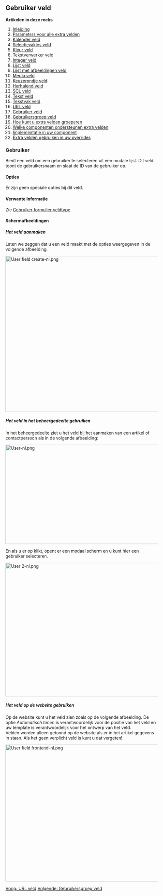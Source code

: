 <!-- Filename: J3.x:Adding_custom_fields/User_Field / Display title: Toevoegen extra velden/Gebruiker veld -->

## Gebruiker veld

**Artikelen in deze reeks**

1.  [Inleiding](https://docs.joomla.org/J3.x:Adding_custom_fields "Special:MyLanguage/J3.x:Adding custom fields")
2.  [Parameters voor alle extra
    velden](https://docs.joomla.org/J3.x:Adding_custom_fields/Parameters_for_all_Custom_Fields "Special:MyLanguage/J3.x:Adding custom fields/Parameters for all Custom Fields")
3.  [Kalender
    veld](https://docs.joomla.org/J3.x:Adding_custom_fields/Calendar_Field "Special:MyLanguage/J3.x:Adding custom fields/Calendar Field")
4.  [Selectievakjes
    veld](https://docs.joomla.org/J3.x:Adding_custom_fields/Checkboxes_Field "Special:MyLanguage/J3.x:Adding custom fields/Checkboxes Field")
5.  [Kleur
    veld](https://docs.joomla.org/J3.x:Adding_custom_fields/Color_Field "Special:MyLanguage/J3.x:Adding custom fields/Color Field")
6.  [Tekstverwerker
    veld](https://docs.joomla.org/J3.x:Adding_custom_fields/Editor_Field "Special:MyLanguage/J3.x:Adding custom fields/Editor Field")
7.  [Integer
    veld](https://docs.joomla.org/J3.x:Adding_custom_fields/Integer_Field "Special:MyLanguage/J3.x:Adding custom fields/Integer Field")
8.  [Lijst
    veld](https://docs.joomla.org/J3.x:Adding_custom_fields/List_Field "Special:MyLanguage/J3.x:Adding custom fields/List Field")
9.  [Lijst met afbeeldingen
    veld](https://docs.joomla.org/J3.x:Adding_custom_fields/ListOfImages_Field "Special:MyLanguage/J3.x:Adding custom fields/ListOfImages Field")
10. [Media
    veld](https://docs.joomla.org/J3.x:Adding_custom_fields/Media_Field "Special:MyLanguage/J3.x:Adding custom fields/Media Field")
11. [Keuzerondje
    veld](https://docs.joomla.org/J3.x:Adding_custom_fields/Radio_Field "Special:MyLanguage/J3.x:Adding custom fields/Radio Field")
12. [Herhalend
    veld](https://docs.joomla.org/J3.x:Adding_custom_fields/Repeatable_Field "Special:MyLanguage/J3.x:Adding custom fields/Repeatable Field")
13. [SQL
    veld](https://docs.joomla.org/J3.x:Adding_custom_fieldshttps://docs.joomla.org/J3.x:Adding%20custom%20fields/Sql%20Field)
14. [Tekst
    veld](https://docs.joomla.org/J3.x:Adding_custom_fields/Text_Field "Special:MyLanguage/J3.x:Adding custom fields/Text Field")
15. [Tekstvak
    veld](https://docs.joomla.org/J3.x:Adding_custom_fields/Textarea_Field "Special:MyLanguage/J3.x:Adding custom fields/Textarea Field")
16. [URL
    veld](https://docs.joomla.org/J3.x:Adding_custom_fields/Url_Field "Special:MyLanguage/J3.x:Adding custom fields/Url Field")
17. [Gebruiker
    veld](https://docs.joomla.org/J3.x:Adding_custom_fields/User_Field "Special:MyLanguage/J3.x:Adding custom fields/User Field")
18. [Gebruikersgroep
    veld](https://docs.joomla.org/J3.x:Adding_custom_fields/Usergroup_Field "Special:MyLanguage/J3.x:Adding custom fields/Usergroup Field")
19. [Hoe kunt u extra velden
    groeperen](https://docs.joomla.org/J3.x:Adding_custom_fields/How%CC%9E_can_you_group_custom_fields "Special:MyLanguage/J3.x:Adding custom fields/How̞ can you group custom fields")
20. [Welke componenten ondersteunen extra
    velden](https://docs.joomla.org/J3.x:Adding_custom_fields/What_components_are_supporting_custom_fields "Special:MyLanguage/J3.x:Adding custom fields/What components are supporting custom fields")
21. [Implementatie in uw
    component](https://docs.joomla.org/J3.x:Adding_custom_fields/Implement_into_your_component "Special:MyLanguage/J3.x:Adding custom fields/Implement into your component")
22. [Extra velden gebruiken in uw
    overrides](https://docs.joomla.org/J3.x:Adding_custom_fields/Overrides "Special:MyLanguage/J3.x:Adding custom fields/Overrides")

### Gebruiker

Biedt een veld om een gebruiker te selecteren uit een modale lijst. Dit
veld toont de gebruikersnaam en slaat de ID van de gebruiker op.

#### Opties

Er zijn geen speciale opties bij dit veld.

#### Verwante Informatie

Zie [Gebruiker formulier
veldtype](https://docs.joomla.org/User_form_field_type "Special:MyLanguage/User form field type")

#### Schermafbeeldingen

##### Het veld aanmaken

Laten we zeggen dat u een veld maakt met de opties weergegeven in de
volgende afbeelding.

<img
src="https://docs.joomla.org/images/thumb/4/40/User_field_create-nl.png/800px-User_field_create-nl.png"
decoding="async"
srcset="https://docs.joomla.org/images/4/40/User_field_create-nl.png 1.5x"
data-file-width="1040" data-file-height="668" width="800" height="514"
alt="User field create-nl.png" />

##### Het veld in het beheergedeelte gebruiken

In het beheergedeelte ziet u het veld bij het aanmaken van een artikel
of contactpersoon als in de volgende afbeeldingː

<img
src="https://docs.joomla.org/images/thumb/7/7f/User-nl.png/800px-User-nl.png"
decoding="async"
srcset="https://docs.joomla.org/images/7/7f/User-nl.png 1.5x"
data-file-width="1148" data-file-height="469" width="800" height="327"
alt="User-nl.png" />

En als u er op klikt, opent er een modaal scherm en u kunt hier een
gebruiker selecteren.

<img
src="https://docs.joomla.org/images/thumb/c/c9/User_2-nl.png/800px-User_2-nl.png"
decoding="async"
srcset="https://docs.joomla.org/images/c/c9/User_2-nl.png 1.5x"
data-file-width="942" data-file-height="518" width="800" height="440"
alt="User 2-nl.png" />

##### Het veld op de website gebruiken

Op de website kunt u het veld zien zoals op de volgende afbeelding. De
optie *Automatisch tonen* is verantwoordelijk voor de positie van het
veld en uw template is verantwoordelijk voor het ontwerp van het veld.  
Velden worden alleen getoond op de website als er in het artikel
gegevens in staan. Als het geen verplicht veld is kunt u dat vergetenǃ

<img
src="https://docs.joomla.org/images/thumb/d/d1/User_field_frontend-nl.png/800px-User_field_frontend-nl.png"
decoding="async"
srcset="https://docs.joomla.org/images/d/d1/User_field_frontend-nl.png 1.5x"
data-file-width="1020" data-file-height="575" width="800" height="451"
alt="User field frontend-nl.png" />

<a href="https://docs.joomla.org/J3.x:Adding_custom_fields/Url_Field"
id="content-button" class="button expand success">Vorig: URL veld</a> <a
href="https://docs.joomla.org/J3.x:Adding_custom_fields/Usergroup_Field"
id="content-button" class="button expand">Volgende: Gebruikersgroep
veld</a>
